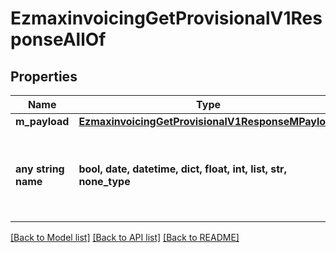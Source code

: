 # EzmaxinvoicingGetProvisionalV1ResponseAllOf


## Properties
Name | Type | Description | Notes
------------ | ------------- | ------------- | -------------
**m_payload** | [**EzmaxinvoicingGetProvisionalV1ResponseMPayload**](EzmaxinvoicingGetProvisionalV1ResponseMPayload.md) |  | 
**any string name** | **bool, date, datetime, dict, float, int, list, str, none_type** | any string name can be used but the value must be the correct type | [optional]

[[Back to Model list]](../README.md#documentation-for-models) [[Back to API list]](../README.md#documentation-for-api-endpoints) [[Back to README]](../README.md)


